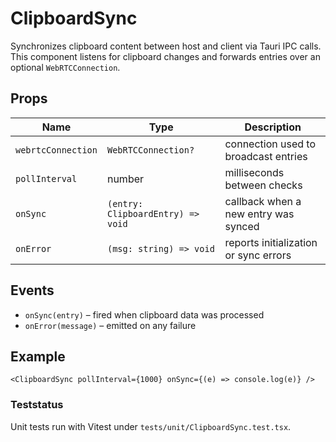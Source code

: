# ClipboardSync

Synchronizes clipboard content between host and client via Tauri IPC calls.
This component listens for clipboard changes and forwards entries over an
optional `WebRTCConnection`.

## Props

| Name               | Type                              | Description |
| ------------------ | --------------------------------- | ----------- |
| `webrtcConnection` | `WebRTCConnection?`               | connection used to broadcast entries |
| `pollInterval`     | number                            | milliseconds between checks |
| `onSync`           | `(entry: ClipboardEntry) => void` | callback when a new entry was synced |
| `onError`          | `(msg: string) => void`           | reports initialization or sync errors |

## Events

- `onSync(entry)` – fired when clipboard data was processed
- `onError(message)` – emitted on any failure

## Example

```tsx
<ClipboardSync pollInterval={1000} onSync={(e) => console.log(e)} />
```

### Teststatus

Unit tests run with Vitest under `tests/unit/ClipboardSync.test.tsx`.
